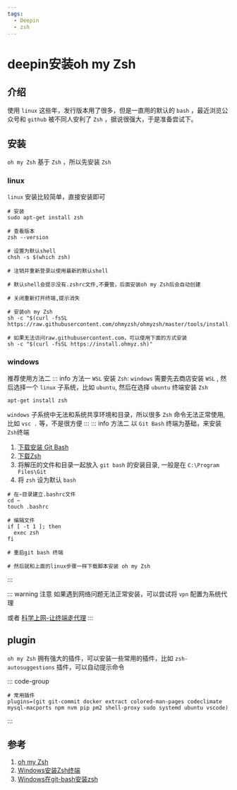 ```yaml
---
tags:
  - Deepin
  - zsh
---
```

# deepin安装oh my Zsh

## 介绍
使用 `linux` 这些年，发行版本用了很多，但是一直用的默认的 `bash` ，最近浏览公众号和 `github` 被不同人安利了 `Zsh` ，据说很强大，于是准备尝试下。

## 安装

`oh my Zsh` 基于 `Zsh` ，所以先安装 `Zsh`

### linux
`linux` 安装比较简单，直接安装即可

```shell
# 安装
sudo apt-get install zsh

# 查看版本
zsh --version

# 设置为默认shell
chsh -s $(which zsh)

# 注销并重新登录以使用最新的默认shell

# 默认shell会提示没有.zshrc文件,不要管，后面安装oh my Zsh后会自动创建

# 关闭重新打开终端,提示消失

# 安装oh my Zsh
sh -c "$(curl -fsSL https://raw.githubusercontent.com/ohmyzsh/ohmyzsh/master/tools/install.sh)"

# 如果无法访问raw.githubusercontent.com，可以使用下面的方式安装
sh -c "$(curl -fsSL https://install.ohmyz.sh)"

```

### windows
推荐使用方法二
::: info 方法一
`WSL` 安装 `Zsh`:  `windows` 需要先去商店安装 `WSL` , 然后选择一个 `linux` 子系统，比如 `ubuntu`, 然后在选择 `ubuntu` 终端安装 `Zsh`
```shell
apt-get install zsh
```
`windows` 子系统中无法和系统共享环境和目录，所以很多 `Zsh` 命令无法正常使用, 比如 `vsc .` 等，不是很方便
:::
::: info 方法二
以 `Git Bash` 终端为基础，来安装 `Zsh`终端
1. [下载安装 Git Bash](/Articles/Git/Git安装和配置)
1. [下载Zsh](https://packages.msys2.org/package/zsh?repo=msys&variant=x86_64)
1. 将解压的文件和目录一起放入 `git bash` 的安装目录, 一般是在 `C:\Program Files\Git`
1. 将 `zsh` 设为默认 `bash`
```shell
# 在~目录建立.bashrc文件
cd ~
touch .bashrc

# 编辑文件
if [ -t 1 ]; then
  exec zsh
fi

# 重启git bash 终端

# 然后就和上面的linux步骤一样下载脚本安装 oh my Zsh
```
:::

::: warning 注意
如果遇到网络问题无法正常安装，可以尝试将 `vpn` 配置为系统代理

或者 [科学上网-让终端走代理](/Articles/Wall/科学上网-让终端走代理)
:::

## plugin
`oh my Zsh` 拥有强大的插件，可以安装一些常用的插件，比如 `zsh-autosuggestions` 插件，可以自动提示命令

::: code-group
```shell [.zshrc]
# 常用插件
plugins=(git git-commit docker extract colored-man-pages codeclimate mysql-macports npm nvm pip pm2 shell-proxy sudo systemd ubuntu vscode)
```
:::

## 参考
1. [oh my Zsh](https://github.com/ohmyzsh/ohmyzsh/wiki/Installing-ZSH)
1. [Windows安装Zsh终端](https://zhuanlan.zhihu.com/p/625583037)
1. [Windows在git-bash安装zsh](https://packages.msys2.org/package/zsh?repo=msys&variant=x86_64)
